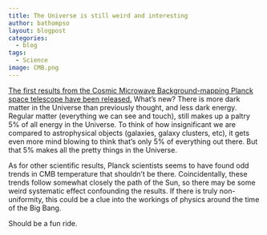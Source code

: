 ```yaml
---
title: The Universe is still weird and interesting
author: bathompso
layout: blogpost
categories:
  - blog
tags:
  - Science
image: CMB.png
---
```

[The first results from the Cosmic Microwave Background-mapping Planck space telescope have been released.](http://arstechnica.com/science/2013/03/first-planck-results-the-universe-is-still-weird-and-interesting/) What&#8217;s new? There is more dark matter in the Universe than previously thought, and less dark energy. Regular matter (everything we can see and touch), still makes up a paltry 5% of all energy in the Universe. To think of how insignificant we are compared to astrophysical objects (galaxies, galaxy clusters, etc), it gets even more mind blowing to think that&#8217;s only 5% of everything out there. But that 5% makes all the pretty things in the Universe.

As for other scientific results, Planck scientists seems to have found odd trends in CMB temperature that shouldn&#8217;t be there. Coincidentally, these trends follow somewhat closely the path of the Sun, so there may be some weird systematic effect confounding the results. If there is truly non-uniformity, this could be a clue into the workings of physics around the time of the Big Bang.

Should be a fun ride.
